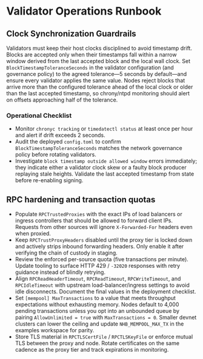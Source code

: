 # Validator Operations Runbook

## Clock Synchronization Guardrails

Validators must keep their host clocks disciplined to avoid timestamp drift. Blocks are
accepted only when their timestamps fall within a narrow window derived from the last
accepted block and the local wall clock. Set `BlockTimestampToleranceSeconds` in the
validator configuration (and governance policy) to the agreed tolerance—5 seconds by
default—and ensure every validator applies the same value. Nodes reject blocks that
arrive more than the configured tolerance ahead of the local clock or older than the
last accepted timestamp, so chrony/ntpd monitoring should alert on offsets approaching
half of the tolerance.

### Operational Checklist

- Monitor `chronyc tracking` or `timedatectl status` at least once per hour and alert if
  drift exceeds 2 seconds.
- Audit the deployed `config.toml` to confirm `BlockTimestampToleranceSeconds` matches
  the network governance policy before rotating validators.
- Investigate `block timestamp outside allowed window` errors immediately; they
  indicate either a validator clock skew or a faulty block producer replaying stale
  heights. Validate the last accepted timestamp from state before re-enabling signing.

## RPC hardening and transaction quotas

- Populate `RPCTrustedProxies` with the exact IPs of load balancers or ingress
  controllers that should be allowed to forward client IPs. Requests from other
  sources will ignore `X-Forwarded-For` headers even when proxied.
- Keep `RPCTrustProxyHeaders` disabled until the proxy tier is locked down and
  actively strips inbound forwarding headers. Only enable it after verifying the
  chain of custody in staging.
- Review the enforced per-source quota (five transactions per minute). Update
  tooling to surface HTTP 429 / `-32020` responses with retry guidance instead
  of blindly retrying.
- Align `RPCReadHeaderTimeout`, `RPCReadTimeout`, `RPCWriteTimeout`, and
  `RPCIdleTimeout` with upstream load-balancer/ingress settings to avoid idle
  disconnects. Document the final values in the deployment checklist.
- Set `[mempool] MaxTransactions` to a value that meets throughput expectations
  without exhausting memory. Nodes default to 4,000 pending transactions unless
  you opt into an unbounded queue by pairing `AllowUnlimited = true` with
  `MaxTransactions = 0`. Smaller devnet clusters can lower the ceiling and
  update `NHB_MEMPOOL_MAX_TX` in the examples workspace for parity.
- Store TLS material in `RPCTLSCertFile` / `RPCTLSKeyFile` or enforce mutual TLS
  between the proxy and node. Rotate certificates on the same cadence as the
  proxy tier and track expirations in monitoring.

